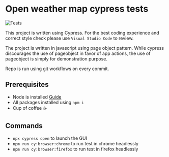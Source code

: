 # Open weather map cypress tests

![Tests](https://github.com/github/docs/actions/workflows/run-tests.yml/badge.svg)

This project is written using Cypress. For the best coding experience and correct style check please use `Visual Studio Code` to review.

The project is written in javascript using page object pattern. While cypress discourages the use of pageobject in favor of app actions, the use of pageobject is simply for demonstration purpose.

Repo is run using git workflows on every commit.

## Prerequisites
- Node is installed [Guide](https://nodejs.org/en/download/package-manager/)
- All packages installed using `npm i`
- Cup of coffee ☕

## Commands
- `npx cypress open` to launch the GUI
- `npm run cy:browser:chrome` to run test in chrome headlessly
- `npm run cy:browser:firefox` to run test in firefox headlessly
